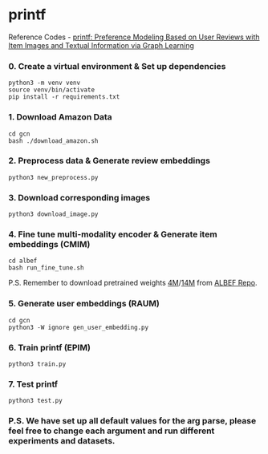 # printf
Reference Codes - [printf: Preference Modeling Based on User Reviews with Item Images and Textual Information via Graph Learning](https://dl.acm.org/doi/10.1145/3583780.3615012)


### 0. Create a virtual environment & Set up dependencies
``` shell
python3 -m venv venv
source venv/bin/activate 
pip install -r requirements.txt
```

### 1. Download Amazon Data
``` shell
cd gcn
bash ./download_amazon.sh 
```

### 2. Preprocess data & Generate review embeddings
``` shell
python3 new_preprocess.py
```

### 3. Download corresponding images
``` shell
python3 download_image.py
```

### 4. Fine tune multi-modality encoder & Generate item embeddings (CMIM)
``` shell
cd albef
bash run_fine_tune.sh
```
P.S. Remember to download pretrained weights [4M](https://storage.googleapis.com/sfr-pcl-data-research/ALBEF/ALBEF_4M.pth)/[14M](https://storage.googleapis.com/sfr-pcl-data-research/ALBEF/ALBEF.pth) from [ALBEF Repo](https://github.com/salesforce/ALBEF).

### 5. Generate user embeddings (RAUM)
``` shell
cd gcn
python3 -W ignore gen_user_embedding.py 
```

### 6. Train printf (EPIM)
``` shell
python3 train.py 
```

### 7. Test printf
``` shell
python3 test.py
```

### P.S. We have set up all default values for the arg parse, please feel free to change each argument and run different experiments and datasets.
